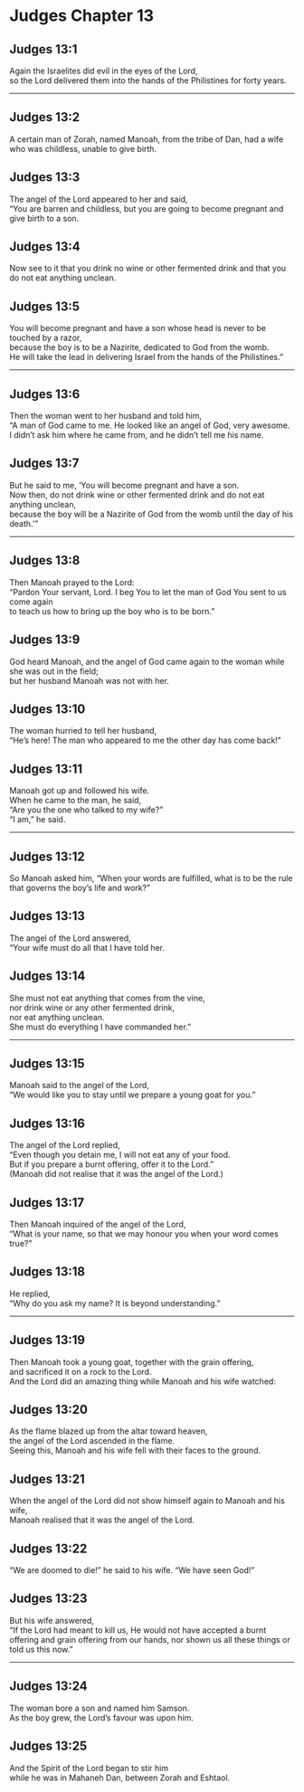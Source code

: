 # Judges Chapter 13

## Judges 13:1

Again the Israelites did evil in the eyes of the Lord,  
so the Lord delivered them into the hands of the Philistines for forty years.

---

## Judges 13:2

A certain man of Zorah, named Manoah, from the tribe of Dan, had a wife who was childless, unable to give birth.

## Judges 13:3

The angel of the Lord appeared to her and said,  
“You are barren and childless, but you are going to become pregnant and give birth to a son.

## Judges 13:4

Now see to it that you drink no wine or other fermented drink and that you do not eat anything unclean.

## Judges 13:5

You will become pregnant and have a son whose head is never to be touched by a razor,  
because the boy is to be a Nazirite, dedicated to God from the womb.  
He will take the lead in delivering Israel from the hands of the Philistines.”

---

## Judges 13:6

Then the woman went to her husband and told him,  
“A man of God came to me. He looked like an angel of God, very awesome.  
I didn’t ask him where he came from, and he didn’t tell me his name.

## Judges 13:7

But he said to me, ‘You will become pregnant and have a son.  
Now then, do not drink wine or other fermented drink and do not eat anything unclean,  
because the boy will be a Nazirite of God from the womb until the day of his death.’”

---

## Judges 13:8

Then Manoah prayed to the Lord:  
“Pardon Your servant, Lord. I beg You to let the man of God You sent to us come again  
to teach us how to bring up the boy who is to be born.”

## Judges 13:9

God heard Manoah, and the angel of God came again to the woman while she was out in the field;  
but her husband Manoah was not with her.

## Judges 13:10

The woman hurried to tell her husband,  
“He’s here! The man who appeared to me the other day has come back!”

## Judges 13:11

Manoah got up and followed his wife.  
When he came to the man, he said,  
“Are you the one who talked to my wife?”  
“I am,” he said.

---

## Judges 13:12

So Manoah asked him, “When your words are fulfilled, what is to be the rule that governs the boy’s life and work?”

## Judges 13:13

The angel of the Lord answered,  
“Your wife must do all that I have told her.

## Judges 13:14

She must not eat anything that comes from the vine,  
nor drink wine or any other fermented drink,  
nor eat anything unclean.  
She must do everything I have commanded her.”

---

## Judges 13:15

Manoah said to the angel of the Lord,  
“We would like you to stay until we prepare a young goat for you.”

## Judges 13:16

The angel of the Lord replied,  
“Even though you detain me, I will not eat any of your food.  
But if you prepare a burnt offering, offer it to the Lord.”  
(Manoah did not realise that it was the angel of the Lord.)

## Judges 13:17

Then Manoah inquired of the angel of the Lord,  
“What is your name, so that we may honour you when your word comes true?”

## Judges 13:18

He replied,  
“Why do you ask my name? It is beyond understanding.”

---

## Judges 13:19

Then Manoah took a young goat, together with the grain offering,  
and sacrificed it on a rock to the Lord.  
And the Lord did an amazing thing while Manoah and his wife watched:

## Judges 13:20

As the flame blazed up from the altar toward heaven,  
the angel of the Lord ascended in the flame.  
Seeing this, Manoah and his wife fell with their faces to the ground.

## Judges 13:21

When the angel of the Lord did not show himself again to Manoah and his wife,  
Manoah realised that it was the angel of the Lord.

## Judges 13:22

“We are doomed to die!” he said to his wife. “We have seen God!”

## Judges 13:23

But his wife answered,  
“If the Lord had meant to kill us, He would not have accepted a burnt offering and grain offering from our hands, nor shown us all these things or told us this now.”

---

## Judges 13:24

The woman bore a son and named him Samson.  
As the boy grew, the Lord’s favour was upon him.

## Judges 13:25

And the Spirit of the Lord began to stir him  
while he was in Mahaneh Dan, between Zorah and Eshtaol.

